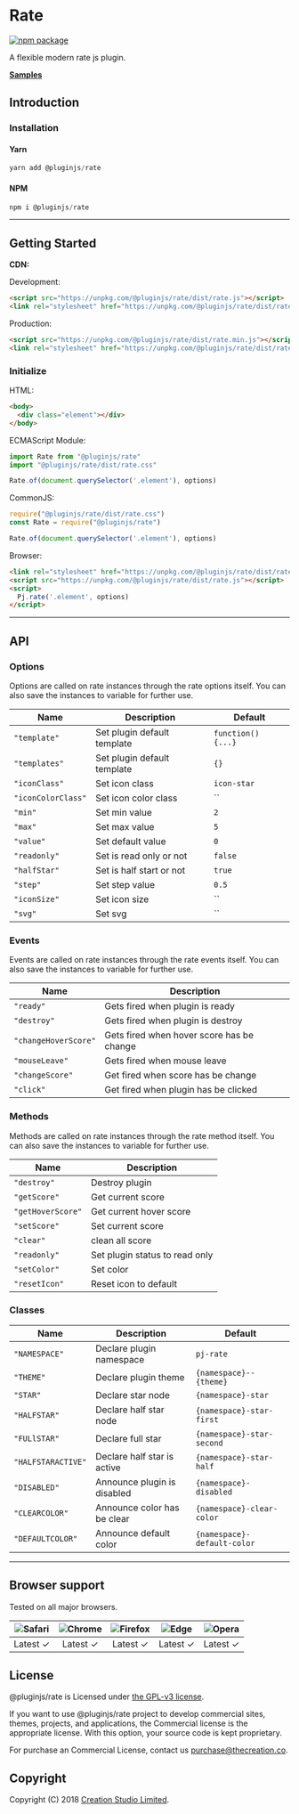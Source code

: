 # Rate

[![npm package](https://img.shields.io/npm/v/@pluginjs/rate.svg)](https://www.npmjs.com/package/@pluginjs/rate)

A flexible modern rate js plugin.

**[Samples](https://codesandbox.io/s/github/pluginjs/plugin.js/tree/master/modules/rate/samples)**

## Introduction

### Installation

#### Yarn

```javascript
yarn add @pluginjs/rate
```

#### NPM

```javascript
npm i @pluginjs/rate
```

---

## Getting Started

**CDN:**

Development:

```html
<script src="https://unpkg.com/@pluginjs/rate/dist/rate.js"></script>
<link rel="stylesheet" href="https://unpkg.com/@pluginjs/rate/dist/rate.css">
```

Production:

```html
<script src="https://unpkg.com/@pluginjs/rate/dist/rate.min.js"></script>
<link rel="stylesheet" href="https://unpkg.com/@pluginjs/rate/dist/rate.min.css">
```

### Initialize

HTML:

```html
<body>
  <div class="element"></div>
</body>
```

ECMAScript Module:

```javascript
import Rate from "@pluginjs/rate"
import "@pluginjs/rate/dist/rate.css"

Rate.of(document.querySelector('.element'), options)
```

CommonJS:

```javascript
require("@pluginjs/rate/dist/rate.css")
const Rate = require("@pluginjs/rate")

Rate.of(document.querySelector('.element'), options)
```

Browser:

```html
<link rel="stylesheet" href="https://unpkg.com/@pluginjs/rate/dist/rate.css">
<script src="https://unpkg.com/@pluginjs/rate/dist/rate.js"></script>
<script>
  Pj.rate('.element', options)
</script>
```

---

## API

### Options

Options are called on rate instances through the rate options itself.
You can also save the instances to variable for further use.

Name | Description | Default
-----|--------------|-----
`"template"` | Set plugin default template | `function() {...}`
`"templates"` | Set plugin default template | `{}`
`"iconClass"` | Set icon class | `icon-star`
`"iconColorClass"` | Set icon color class | ``
`"min"` | Set min value | `2`
`"max"` | Set max value | `5`
`"value"` | Set default value | `0`
`"readonly"` | Set is read only or not | `false`
`"halfStar"` | Set is half start or not | `true`
`"step"` | Set step value | `0.5`
`"iconSize"` | Set icon size | ``
`"svg"` | Set svg | ``

### Events

Events are called on rate instances through the rate events itself.
You can also save the instances to variable for further use.

Name | Description
-----|-----
`"ready"` | Gets fired when plugin is ready
`"destroy"` | Gets fired when plugin is destroy
`"changeHoverScore"` | Gets fired when hover score has be change
`"mouseLeave"` | Gets fired when mouse leave
`"changeScore"` | Get fired when score has be change
`"click"` | Get fired when plugin has be clicked

### Methods

Methods are called on rate instances through the rate method itself.
You can also save the instances to variable for further use.

Name | Description
-----|-----
`"destroy"` | Destroy plugin
`"getScore"` | Get current score
`"getHoverScore"` | Get current hover score
`"setScore"` | Set current score
`"clear"` | clean all score
`"readonly"` | Set plugin status to read only
`"setColor"` | Set color
`"resetIcon"` | Reset icon to default

### Classes

Name | Description | Default
-----|------|------
`"NAMESPACE"` | Declare plugin namespace | `pj-rate`
`"THEME"` | Declare plugin theme | `{namespace}--{theme}`
`"STAR"` | Declare star node | `{namespace}-star`
`"HALFSTAR"` | Declare half star node | `{namespace}-star-first`
`"FULlSTAR"` | Declare full star | `{namespace}-star-second`
`"HALFSTARACTIVE"` | Declare half star is active | `{namespace}-star-half`
`"DISABLED"` | Announce plugin is disabled | `{namespace}-disabled`
`"CLEARCOLOR"` | Announce color has be clear | `{namespace}-clear-color`
`"DEFAULTCOLOR"` | Announce default color | `{namespace}-default-color`
---

## Browser support

Tested on all major browsers.

| <img src="https://raw.githubusercontent.com/alrra/browser-logos/master/src/safari/safari_32x32.png" alt="Safari"> | <img src="https://raw.githubusercontent.com/alrra/browser-logos/master/src/chrome/chrome_32x32.png" alt="Chrome"> | <img src="https://raw.githubusercontent.com/alrra/browser-logos/master/src/firefox/firefox_32x32.png" alt="Firefox"> | <img src="https://raw.githubusercontent.com/alrra/browser-logos/master/src/edge/edge_32x32.png" alt="Edge"> | <img src="https://raw.githubusercontent.com/alrra/browser-logos/master/src/opera/opera_32x32.png" alt="Opera"> |
|:--:|:--:|:--:|:--:|:--:|
| Latest ✓ | Latest ✓ | Latest ✓ | Latest ✓ | Latest ✓ |

## License

@pluginjs/rate is Licensed under [the GPL-v3 license](LICENSE).

If you want to use @pluginjs/rate project to develop commercial sites, themes, projects, and applications, the Commercial license is the appropriate license. With this option, your source code is kept proprietary.

For purchase an Commercial License, contact us purchase@thecreation.co.

## Copyright

Copyright (C) 2018 [Creation Studio Limited](creationstudio.com).